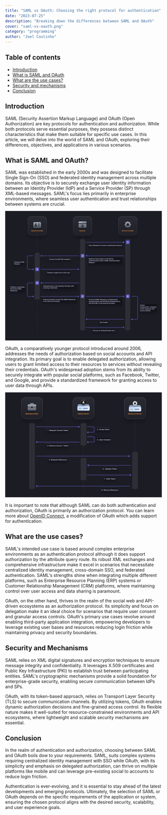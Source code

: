 ```yaml
---
title: "SAML vs OAuth: Choosing the right protocol for authentication"
date: "2023-07-25"
description: "Breaking down the differences between SAML and OAuth"
cover: "saml-vs-oauth.png"
category: "programming"
author: "Joel Coutinho"
---
```



## Table of contents

- [Introduction](#introduction)
- [What is SAML and OAuth](#what-is-saml-and-oauth)
- [What are the use cases?](#what-are-the-use-cases)
- [Security and mechanisms](#security-and-mechanisms)
- [Conclusion](#conclusion)

## Introduction

SAML (Security Assertion Markup Language) and OAuth (Open Authorization) are key protocols for authentication and authorization. While both protocols serve essential purposes, they possess distinct characteristics that make them suitable for specific use cases. In this article, we will delve into the world of SAML and OAuth, exploring their differences, objectives, and applications in various scenarios.


## What is SAML and OAuth?

SAML was established in the early 2000s and was designed to facilitate Single Sign-On (SSO) and federated identity management across multiple domains. Its objective is to securely exchange user identity information between an Identity Provider (IdP) and a Service Provider (SP) through XML-based messages. SAML's focus lies primarily in enterprise environments, where seamless user authentication and trust relationships between systems are crucial.

![SAML flow](./saml-flow.png)

OAuth, a comparatively younger protocol introduced around 2006, addresses the needs of authorization based on social accounts and API integration. Its primary goal is to enable delegated authorization, allowing users to grant limited access to their resources to services without revealing their credentials. OAuth's widespread adoption stems from its ability to securely integrate with popular social platforms, such as Facebook, Twitter, and Google, and provide a standardized framework for granting access to user data through APIs.

![Oauth flow](./oauth-flow.png)

It is important to note that although SAML can do both authentication and authorization, OAuth is primarily an authorization protocol. You can learn more about [OpenID Connect](https://supertokens.com/blog/oauth-vs-oidc), a modification of OAuth which adds support for authentication. 

## What are the use cases?

SAML's intended use case is based around complex enterprise environments as an authentication protocol although it does support authorization by the attribute query route. Its robust XML exchanges and comprehensive infrastructure make it excel in scenarios that necessitate centralized identity management, cross-domain SSO, and federated authentication. SAML's strengths shine when integrating multiple different platforms, such as Enterprise Resource Planning (ERP) systems or Customer Relationship Management (CRM) platforms, where maintaining control over user access and data sharing is paramount.

OAuth, on the other hand, thrives in the realm of the social web and API-driven ecosystems as an authorization protocol. Its simplicity and focus on delegation make it an ideal choice for scenarios that require user consent and granular access controls. OAuth's primary use cases revolve around enabling third-party application integration, empowering developers to leverage existing user bases and resources reducing login friction while maintaining privacy and security boundaries.


## Security and Mechanisms

SAML relies on XML digital signatures and encryption techniques to ensure message integrity and confidentiality. It leverages X.509 certificates and Public Key Infrastructure (PKI) to establish trust between participating entities. SAML's cryptographic mechanisms provide a solid foundation for enterprise-grade security, enabling secure communication between IdPs and SPs.

OAuth, with its token-based approach, relies on Transport Layer Security (TLS) to secure communication channels. By utilizing tokens, OAuth enables dynamic authorization decisions and fine-grained access control. Its flexible nature makes it well-suited for resource-constrained environments and API ecosystems, where lightweight and scalable security mechanisms are essential.

## Conclusion

In the realm of authentication and authorization, choosing between SAML and OAuth boils dow to your requirements. SAML, suits complex systems requiring centralized identity management with SSO while OAuth, with its simplicity and emphasis on delegated authorization, can thrive on multiple platforms like mobile and can leverage pre-existing social to accounts to reduce login friction.

Authentication is ever-evolving, and it is essential to stay ahead of the latest developments and emerging protocols. Ultimately, the selection of SAML or OAuth depends on the specific requirements of the application or system, ensuring the chosen protocol aligns with the desired security, scalability, and user experience goals.



